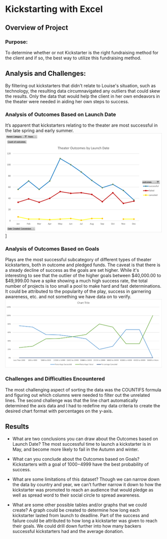 # Kickstarting with Excel

## Overview of Project

### Purpose: 
To determine whether or not Kickstarter is the right fundraising method for the client and if so, the best way to utilize this fundraising method.

## Analysis and Challenges: 
By filtering out kickstarters that didn't relate to Louise's situation, such as technology, the resulting data circumnavigated any outliers that could skew the results.  Only the data that would help the client in her own endeavors in the theater were needed in aiding her own steps to success.  

### Analysis of Outcomes Based on Launch Date
It’s apparent that kickstarters relating to the theater are most successful in the late spring and early summer.
![Theater Outcomes by Lauch Date.png](https://github.com/HopeAkrout/kickstarter-analysis/blob/main/resources/Theater%20Outcomes%20by%20Launch%20Date.png)]

### Analysis of Outcomes Based on Goals
Plays are the most successful subcategory of different types of theater kickstarters, both in outcome and pledged funds. The caveat is that there is a steady decline of success as the goals are set higher.  While it's interesting to see that the outlier of the higher goals between $40,000.00 to $49,999.00 have a spike showing a much high success rate, the total number of projects is too small a pool to make hard and fast determinations.  It could be attributed to the popularity of the play, success in garnering awareness, etc. and not something we have data on to verify.
![Outcomes vs Goals.png](https://github.com/HopeAkrout/kickstarter-analysis/blob/main/resources/Outcomes_vs_Goals.png)

### Challenges and Difficulties Encountered
The most challenging aspect of sorting the data was the COUNTIFS formula and figuring out which columns were needed to filter out the unrelated lines.  The second challenge was that the line chart automatically determined the axis data and I had to redefine my data criteria to create the desired chart format with percentages on the y-axis.

## Results

- What are two conclusions you can draw about the Outcomes based on Launch Date?
The most successful time to launch a kickstarter is in May, and become more likely to fail in the Autumn and winter.

- What can you conclude about the Outcomes based on Goals?
Kickstarters with a goal of $1000-$4999 have the best probability of success.

- What are some limitations of this dataset?
Though we can narrow down the data by country and year, we can’t further narrow it down to how the kickstarter was promoted to reach an audience that would pledge as well as spread word to their social circle to spread awareness.

- What are some other possible tables and/or graphs that we could create?
A graph could be created to determine how long each kickstarter lasted from launch to deadline.  Part of the success and failure could be attributed to how long a kickstarter was given to reach their goals.  We could drill down further into how many backers successful kickstarters had and the average donation.

